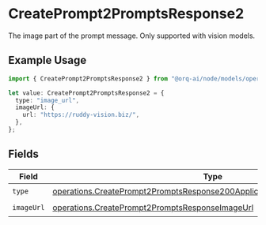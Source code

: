 # CreatePrompt2PromptsResponse2

The image part of the prompt message. Only supported with vision models.

## Example Usage

```typescript
import { CreatePrompt2PromptsResponse2 } from "@orq-ai/node/models/operations";

let value: CreatePrompt2PromptsResponse2 = {
  type: "image_url",
  imageUrl: {
    url: "https://ruddy-vision.biz/",
  },
};
```

## Fields

| Field                                                                                                                                                                  | Type                                                                                                                                                                   | Required                                                                                                                                                               | Description                                                                                                                                                            |
| ---------------------------------------------------------------------------------------------------------------------------------------------------------------------- | ---------------------------------------------------------------------------------------------------------------------------------------------------------------------- | ---------------------------------------------------------------------------------------------------------------------------------------------------------------------- | ---------------------------------------------------------------------------------------------------------------------------------------------------------------------- |
| `type`                                                                                                                                                                 | [operations.CreatePrompt2PromptsResponse200ApplicationJSONResponseBodyType](../../models/operations/createprompt2promptsresponse200applicationjsonresponsebodytype.md) | :heavy_check_mark:                                                                                                                                                     | N/A                                                                                                                                                                    |
| `imageUrl`                                                                                                                                                             | [operations.CreatePrompt2PromptsResponseImageUrl](../../models/operations/createprompt2promptsresponseimageurl.md)                                                     | :heavy_check_mark:                                                                                                                                                     | N/A                                                                                                                                                                    |